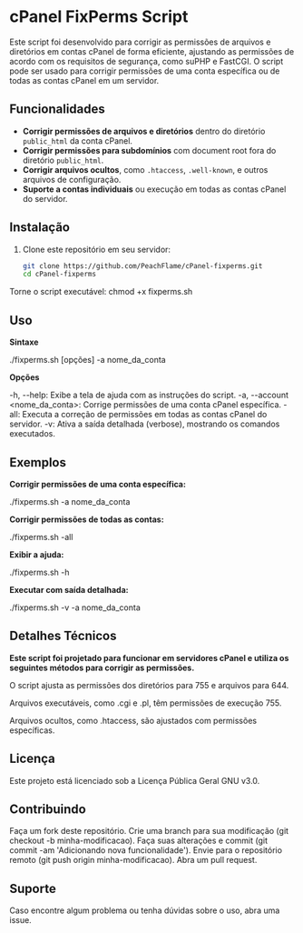 # cPanel FixPerms Script

Este script foi desenvolvido para corrigir as permissões de arquivos e diretórios em contas cPanel de forma eficiente, ajustando as permissões de acordo com os requisitos de segurança, como suPHP e FastCGI. O script pode ser usado para corrigir permissões de uma conta específica ou de todas as contas cPanel em um servidor.

## Funcionalidades

- **Corrigir permissões de arquivos e diretórios** dentro do diretório `public_html` da conta cPanel.
- **Corrigir permissões para subdomínios** com document root fora do diretório `public_html`.
- **Corrigir arquivos ocultos**, como `.htaccess`, `.well-known`, e outros arquivos de configuração.
- **Suporte a contas individuais** ou execução em todas as contas cPanel do servidor.

## Instalação

1. Clone este repositório em seu servidor:

   ```bash
   git clone https://github.com/PeachFlame/cPanel-fixperms.git
   cd cPanel-fixperms
Torne o script executável:
chmod +x fixperms.sh

## Uso

**Sintaxe**

./fixperms.sh [opções] -a nome_da_conta

**Opções**

-h, --help: Exibe a tela de ajuda com as instruções do script.
-a, --account <nome_da_conta>: Corrige permissões de uma conta cPanel específica.
-all: Executa a correção de permissões em todas as contas cPanel do servidor.
-v: Ativa a saída detalhada (verbose), mostrando os comandos executados.

## Exemplos

**Corrigir permissões de uma conta específica:**

./fixperms.sh -a nome_da_conta

**Corrigir permissões de todas as contas:**

./fixperms.sh -all

**Exibir a ajuda:**

./fixperms.sh -h

**Executar com saída detalhada:**

./fixperms.sh -v -a nome_da_conta

## Detalhes Técnicos

**Este script foi projetado para funcionar em servidores cPanel e utiliza os seguintes métodos para corrigir as permissões.**

O script ajusta as permissões dos diretórios para 755 e arquivos para 644.

Arquivos executáveis, como .cgi e .pl, têm permissões de execução 755.

Arquivos ocultos, como .htaccess, são ajustados com permissões específicas.

## Licença

Este projeto está licenciado sob a Licença Pública Geral GNU v3.0.

## Contribuindo

Faça um fork deste repositório.
Crie uma branch para sua modificação (git checkout -b minha-modificacao).
Faça suas alterações e commit (git commit -am 'Adicionando nova funcionalidade').
Envie para o repositório remoto (git push origin minha-modificacao).
Abra um pull request.

## Suporte

Caso encontre algum problema ou tenha dúvidas sobre o uso, abra uma issue.
